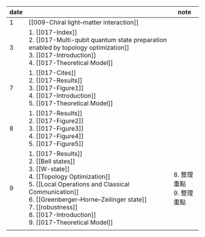 
| date |                                                                                                                                                                                                                                                                               | note                   |
| ---- | ----------------------------------------------------------------------------------------------------------------------------------------------------------------------------------------------------------------------------------------------------------------------------- | ---------------------- |
| 1    | [[009-Chiral light–matter interaction]]                                                                                                                                                                                                                                       |                        |
| 3    | 1. [[017-Index]]<br>2. [[017-Multi-qubit quantum state preparation enabled by topology optimization]]<br>3. [[017-Introduction]]<br>4. [[017-Theoretical Model]]                                                                                                              |                        |
| 7    | 1. [[017-Cites]]<br>2. [[017-Results]]<br>3. [[017-Figure1]]<br>4. [[017-Introduction]]<br>5. [[017-Theoretical Model]]                                                                                                                                                       |                        |
| 8    | 1. [[017-Results]]<br>2. [[017-Figure2]]<br>3. [[017-Figure3]]<br>4. [[017-Figure4]]<br>5. [[017-Figure5]]                                                                                                                                                                    |                        |
| 9    | 1. [[017-Results]]<br>2. [[Bell states]]<br>3. [[W-state]]<br>4. [[Topology Optimization]]<br>5. [[Local Operations and Classical Communication]]<br>6. [[Greenberger–Horne–Zeilinger state]]<br>7. [[robustness]]<br>8. [[017-Introduction]]<br>9. [[017-Theoretical Model]] | 8. 整理重點<br>9. 整理重點<br> |
|      |                                                                                                                                                                                                                                                                               |                        |

